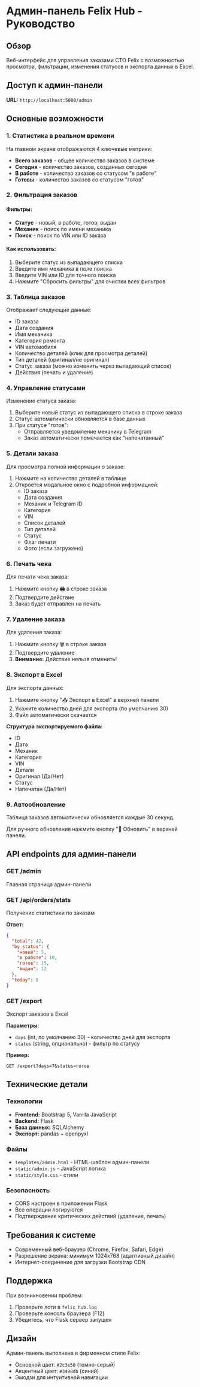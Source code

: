 # Админ-панель Felix Hub - Руководство

## Обзор
Веб-интерфейс для управления заказами СТО Felix с возможностью просмотра, фильтрации, изменения статусов и экспорта данных в Excel.

## Доступ к админ-панели

**URL:** `http://localhost:5000/admin`

## Основные возможности

### 1. Статистика в реальном времени
На главном экране отображаются 4 ключевые метрики:
- **Всего заказов** - общее количество заказов в системе
- **Сегодня** - количество заказов, созданных сегодня
- **В работе** - количество заказов со статусом "в работе"
- **Готовы** - количество заказов со статусом "готов"

### 2. Фильтрация заказов

#### Фильтры:
- **Статус** - новый, в работе, готов, выдан
- **Механик** - поиск по имени механика
- **Поиск** - поиск по VIN или ID заказа

#### Как использовать:
1. Выберите статус из выпадающего списка
2. Введите имя механика в поле поиска
3. Введите VIN или ID для точного поиска
4. Нажмите "Сбросить фильтры" для очистки всех фильтров

### 3. Таблица заказов

Отображает следующие данные:
- ID заказа
- Дата создания
- Имя механика
- Категория ремонта
- VIN автомобиля
- Количество деталей (клик для просмотра деталей)
- Тип деталей (оригинал/не оригинал)
- Статус заказа (можно изменить через выпадающий список)
- Действия (печать и удаление)

### 4. Управление статусами

Изменение статуса заказа:
1. Выберите новый статус из выпадающего списка в строке заказа
2. Статус автоматически обновляется в базе данных
3. При статусе "готов":
   - Отправляется уведомление механику в Telegram
   - Заказ автоматически помечается как "напечатанный"

### 5. Детали заказа

Для просмотра полной информации о заказе:
1. Нажмите на количество деталей в таблице
2. Откроется модальное окно с подробной информацией:
   - ID заказа
   - Дата создания
   - Механик и Telegram ID
   - Категория
   - VIN
   - Список деталей
   - Тип деталей
   - Статус
   - Флаг печати
   - Фото (если загружено)

### 6. Печать чека

Для печати чека заказа:
1. Нажмите кнопку 🖨️ в строке заказа
2. Подтвердите действие
3. Заказ будет отправлен на печать

### 7. Удаление заказа

Для удаления заказа:
1. Нажмите кнопку 🗑️ в строке заказа
2. Подтвердите удаление
3. **Внимание:** Действие нельзя отменить!

### 8. Экспорт в Excel

Для экспорта данных:
1. Нажмите кнопку "📤 Экспорт в Excel" в верхней панели
2. Укажите количество дней для экспорта (по умолчанию 30)
3. Файл автоматически скачается

**Структура экспортируемого файла:**
- ID
- Дата
- Механик
- Категория
- VIN
- Детали
- Оригинал (Да/Нет)
- Статус
- Напечатан (Да/Нет)

### 9. Автообновление

Таблица заказов автоматически обновляется каждые 30 секунд.

Для ручного обновления нажмите кнопку "🔄 Обновить" в верхней панели.

## API endpoints для админ-панели

### GET /admin
Главная страница админ-панели

### GET /api/orders/stats
Получение статистики по заказам

**Ответ:**
```json
{
  "total": 42,
  "by_status": {
    "новый": 5,
    "в работе": 10,
    "готов": 15,
    "выдан": 12
  },
  "today": 8
}
```

### GET /export
Экспорт заказов в Excel

**Параметры:**
- `days` (int, по умолчанию 30) - количество дней для экспорта
- `status` (string, опционально) - фильтр по статусу

**Пример:**
```
GET /export?days=7&status=готов
```

## Технические детали

### Технологии
- **Frontend:** Bootstrap 5, Vanilla JavaScript
- **Backend:** Flask
- **База данных:** SQLAlchemy
- **Экспорт:** pandas + openpyxl

### Файлы
- `templates/admin.html` - HTML-шаблон админ-панели
- `static/admin.js` - JavaScript логика
- `static/style.css` - стили

### Безопасность
- CORS настроен в приложении Flask
- Все операции логируются
- Подтверждение критических действий (удаление, печать)

## Требования к системе

- Современный веб-браузер (Chrome, Firefox, Safari, Edge)
- Разрешение экрана: минимум 1024x768 (адаптивный дизайн)
- Интернет-соединение для загрузки Bootstrap CDN

## Поддержка

При возникновении проблем:
1. Проверьте логи в `felix_hub.log`
2. Проверьте консоль браузера (F12)
3. Убедитесь, что Flask сервер запущен

## Дизайн

Админ-панель выполнена в фирменном стиле Felix:
- Основной цвет: `#2c3e50` (темно-серый)
- Акцентный цвет: `#3498db` (синий)
- Эмодзи для интуитивной навигации
